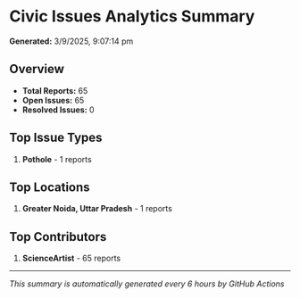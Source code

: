 #  Civic Issues Analytics Summary

**Generated:** 3/9/2025, 9:07:14 pm

##  Overview
- **Total Reports:** 65
- **Open Issues:** 65
- **Resolved Issues:** 0

##  Top Issue Types
1. **Pothole** - 1 reports

##  Top Locations
1. **Greater Noida, Uttar Pradesh** - 1 reports

##  Top Contributors
1. **ScienceArtist** - 65 reports

---
*This summary is automatically generated every 6 hours by GitHub Actions*
